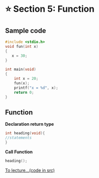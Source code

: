 # :star: Section 5: Function

## Sample code
```c
#include <stdio.h> 
void fun(int x) 
{ 
   x = 30; 
} 
  
int main(void) 
{ 
    int x = 20; 
    fun(x); 
    printf("x = %d", x); 
    return 0; 
} 
```
## Function
**Declaration return type**
```c
int heading(void){
//statements
}
``` 

**Call Function**
```c
heading();
```


[To lecture...(code in src)](https://github.com/ZeroHX/C-Learning/tree/master/sec5)
